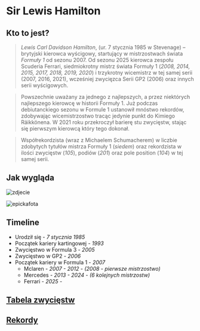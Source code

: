 # Sir Lewis Hamilton
## Kto to jest?
> _Lewis Carl Davidson Hamilton_, (ur. 7 stycznia 1985 w Stevenage) – brytyjski kierowca wyścigowy, startujący w mistrzostwach świata _Formuły 1_ od sezonu 2007. Od sezonu 2025 kierowca zespołu Scuderia Ferrari, siedmiokrotny mistrz świata Formuły 1 (*2008, 2014, 2015, 2017, 2018, 2019, 2020*) i trzykrotny wicemistrz w tej samej serii (2007, 2016, 2021), wcześniej zwycięzca Serii GP2 (2006) oraz innych serii wyścigowych.  

> Powszechnie uważany za jednego z najlepszych, a przez niektórych najlepszego kierowcę w historii Formuły 1. Już podczas debiutanckiego sezonu w Formule 1 ustanowił mnóstwo rekordów, zdobywając wicemistrzostwo tracąc jedynie punkt do Kimiego Räikkönena. W 2021 roku przekroczył barierę stu zwycięstw, stając się pierwszym kierowcą który tego dokonał.  

> Współrekordzista (wraz z Michaelem Schumacherem) w liczbie zdobytych tytułów mistrza Formuły 1 (*siedem*) oraz rekordzista w ilości zwycięstw (*105*), podiów (*201*) oraz pole position (*104*) w tej samej serii.  

## Jak wygląda
![zdjecie](https://upload.wikimedia.org/wikipedia/commons/thumb/a/ac/Lewis_Hamilton_2022_S%C3%A3o_Paulo_Grand_Prix_%2852498120773%29_%28cropped%29.jpg/270px-Lewis_Hamilton_2022_S%C3%A3o_Paulo_Grand_Prix_%2852498120773%29_%28cropped%29.jpg)

![epickafota](https://akm-img-a-in.tosshub.com/indiatoday/images/story/202008/AP20242509754183_0.jpeg?AKEYyNAilqS.oS2XMlJKGWOmBzJ9Eopp&size=770:433)

## Timeline
* Urodził się -  *7 stycznia 1985*
* Początek kariery kartingowej - *1993*
* Zwycięstwo w Formula 3 - *2005*
* Zwycięstwo w GP2 - *2006*
* Początek kariery w Formula 1 - *2007*
    * Mclaren - *2007 - 2012* - _(2008 - pierwsze mistrzostwo)_
    * Mercedes - *2013 - 2024* - _(6 kolejnych mistrzostw)_
    * Ferrari - *2025 -*

## [Tabela zwycięstw](https://pl.wikipedia.org/wiki/Lewis_Hamilton#Wyniki)

## [Rekordy](https://pl.wikipedia.org/wiki/Lewis_Hamilton#Rekordy[205])